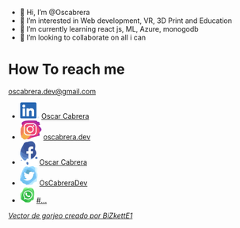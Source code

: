 - 👋 Hi, I’m @Oscabrera
- 👀 I’m interested in Web development, VR, 3D Print and Education
- 🌱 I’m currently learning react js, ML, Azure, monogodb
- 💞️ I’m looking to collaborate on all i can

# How To reach me
oscabrera.dev@gmail.com
- ![LinkedIn](https://raw.githubusercontent.com/Oscabrera/resources/main/link.png) [Oscar Cabrera](https://www.linkedin.com/in/oscar-cabrera-5976aaa1/)
- ![Instagram](https://raw.githubusercontent.com/Oscabrera/resources/main/insta.png) [oscabrera.dev](https://www.instagram.com/oscabrera.dev/)
- ![Facebook](https://raw.githubusercontent.com/Oscabrera/resources/main/face.png) [Oscar Cabrera](https://www.facebook.com/profile.php?id=100082885032200)
- ![Twitter](https://raw.githubusercontent.com/Oscabrera/resources/main/twitter.png) [OsCabreraDev](https://twitter.com/OsCabreraDev)
- ![WhatsApp](https://raw.githubusercontent.com/Oscabrera/resources/main/whtas.png) [#...](https://www.youtube.com/watch?v=dQw4w9WgXcQ)

<!---
Oscabrera/Oscabrera is a ✨ special ✨ repository because its `README.md` (this file) appears on your GitHub profile.
You can click the Preview link to take a look at your changes.
--->


 
 
 
 
 
 
 
 
 
 
 
 
 
 
 
  *[Vector de gorjeo creado por BiZkettE1](https://www.freepik.es/vectores/gorjeo)* 
